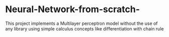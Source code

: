 # Neural-Network-from-scratch-
This project implements a Multilayer perceptron model without the use of any library using simple calculus concepts like differentiation with chain rule 
